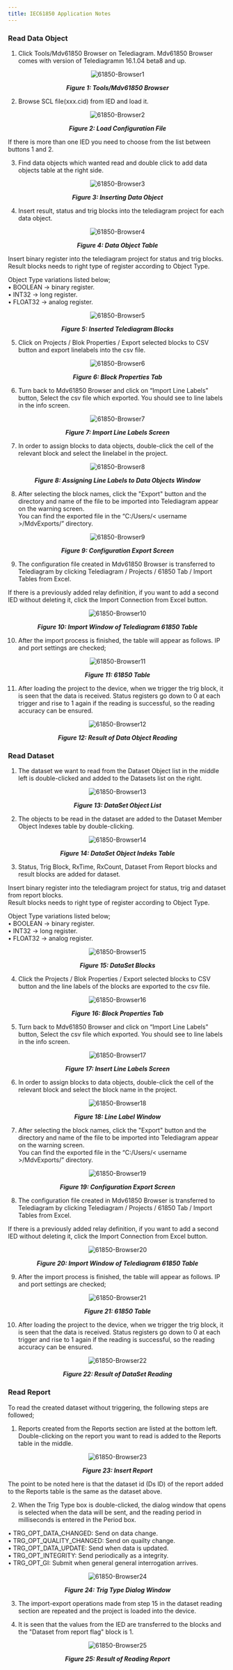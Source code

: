 ```yaml
---
title: IEC61850 Application Notes
---
```


### Read Data Object

1.	Click Tools/Mdv61850 Browser on Telediagram. Mdv61850 Browser comes with version of Telediagramın 16.1.04 beta8 and up.

<center>

![61850-Browser1](/img/61850-Browser1.png)
***<center>Figure 1: Tools/Mdv61850 Browser</center>***

</center>

2.	Browse SCL file(xxx.cid) from IED and load it.

<center>

![61850-Browser2](/img/61850-Browser2.png)
***<center>Figure 2: Load Configuration File</center>***

</center>

If there is more than one IED you need to choose from the list between buttons 1 and 2.

3.	Find data objects which wanted read and double click to add data objects table at the right side.

<center>

![61850-Browser3](/img/61850-Browser3.png)
***<center>Figure 3: Inserting Data Object</center>***

</center>

4.	Insert result, status and trig blocks into the telediagram project for each data object.

<center>

![61850-Browser4](/img/61850-Browser4.png)
***<center>Figure 4: Data Object Table</center>***

</center>

Insert binary register into the telediagram project for status and trig blocks.                         
Result blocks needs to right type of register according to Object Type.

Object Type variations listed below;         
•	BOOLEAN -> binary register.          
•	INT32 -> long register.         
•	FLOAT32 -> analog register.            
          
<center>

![61850-Browser5](/img/61850-Browser5.png)
***<center>Figure 5: Inserted Telediagram Blocks</center>***

</center>

5. Click on Projects / Blok Properties / Export selected blocks to CSV button and export linelabels into the csv file.

<center>

![61850-Browser6](/img/61850-Browser6.png)
***<center>Figure 6: Block Properties Tab</center>***

</center>

6. Turn back to Mdv61850 Browser and click on “Import Line Labels” button, Select the csv file which exported. You should see to line labels in the info screen.

<center>

![61850-Browser7](/img/61850-Browser7.png)
***<center>Figure 7: Import Line Labels Screen</center>***

</center>

7.	In order to assign blocks to data objects, double-click the cell of the relevant block and select the linelabel in the project.

<center>

![61850-Browser8](/img/61850-Browser8.png)
***<center>Figure 8: Assigning Line Labels to Data Objects Window</center>***

</center>

8.	After selecting the block names, click the "Export" button and the directory and name of the file to be imported into Telediagram appear on the warning screen.                 
You can find the exported file in the “C:/Users/< username >/MdvExports/” directory.

<center>

![61850-Browser9](/img/61850-Browser9.png)
***<center>Figure 9: Configuration Export Screen</center>***

</center>

9.	The configuration file created in Mdv61850 Browser is transferred to Telediagram by clicking Telediagram / Projects / 61850 Tab / Import Tables from Excel.

If there is a previously added relay definition, if you want to add a second IED without deleting it, click the Import Connection from Excel button.

<center>

![61850-Browser10](/img/61850-Browser10.png)
***<center>Figure 10: Import Window of Telediagram 61850 Table</center>***

</center>

10.	After the import process is finished, the table will appear as follows. IP and port settings are checked;

<center>

![61850-Browser11](/img/61850-Browser11.png)
***<center>Figure 11: 61850 Table</center>***

</center>

11.	After loading the project to the device, when we trigger the trig block, it is seen that the data is received. Status registers go down to 0 at each trigger and rise to 1 again if the reading is successful, so the reading accuracy can be ensured.

<center>

![61850-Browser12](/img/61850-Browser12.png)
***<center>Figure 12: Result of Data Object Reading</center>***

</center>

### Read Dataset


1.	The dataset we want to read from the Dataset Object list in the middle left is double-clicked and added to the Datasets list on the right.

<center>

![61850-Browser13](/img/61850-Browser13.png)
***<center>Figure 13: DataSet Object List</center>***

</center>

2.	The objects to be read in the dataset are added to the Dataset Member Object Indexes table by double-clicking.

<center>

![61850-Browser14](/img/61850-Browser14.png)
***<center>Figure 14: DataSet Object Indeks Table</center>***

</center>

3.	Status, Trig Block, RxTime, RxCount, Dataset From Report blocks and result blocks are added for dataset.

Insert binary register into the telediagram project for status, trig and dataset from report blocks.              
Result blocks needs to right type of register according to Object Type.
     
Object Type variations listed below;         
•	BOOLEAN -> binary register.          
•	INT32 -> long register.           
•	FLOAT32 -> analog register.     

<center>

![61850-Browser15](/img/61850-Browser15.png)
***<center>Figure 15: DataSet Blocks</center>***

</center>

4.	Click the Projects / Blok Properties / Export selected blocks to CSV button and the line labels of the blocks are exported to the csv file.

<center>

![61850-Browser16](/img/61850-Browser16.png)
***<center>Figure 16: Block Properties Tab</center>***

</center>

5.	Turn back to Mdv61850 Browser and click on “Import Line Labels” button, Select the csv file which exported. You should see to line labels in the info screen.

<center>

![61850-Browser17](/img/61850-Browser17.png)
***<center>Figure 17: Insert Line Labels Screen</center>***

</center>

6.	In order to assign blocks to data objects, double-click the cell of the relevant block and select the block name in the project.

<center>

![61850-Browser18](/img/61850-Browser18.png)
***<center>Figure 18: Line Label Window</center>***

</center>

7.	After selecting the block names, click the "Export" button and the directory and name of the file to be imported into Telediagram appear on the warning screen.               
You can find the exported file in the “C:/Users/< username >/MdvExports/” directory.

<center>

![61850-Browser19](/img/61850-Browser19.png)
***<center>Figure 19: Configuration Export Screen</center>***

</center>

8.	The configuration file created in Mdv61850 Browser is transferred to Telediagram by clicking Telediagram / Projects / 61850 Tab / Import Tables from Excel.

If there is a previously added relay definition, if you want to add a second IED without deleting it, click the Import Connection from Excel button.


<center>

![61850-Browser20](/img/61850-Browser20.png)
***<center>Figure 20: Import Window of Telediagram 61850 Table</center>***

</center>

9.	After the import process is finished, the table will appear as follows. IP and port settings are checked; 

<center>

![61850-Browser21](/img/61850-Browser21.png)
***<center>Figure 21: 61850 Table</center>***

</center>

10.	After loading the project to the device, when we trigger the trig block, it is seen that the data is received. Status registers go down to 0 at each trigger and rise to 1 again if the reading is successful, so the reading accuracy can be ensured.

<center>

![61850-Browser22](/img/61850-Browser22.png)
***<center>Figure 22: Result of DataSet Reading</center>***

</center>

### Read Report

To read the created dataset without triggering, the following steps are followed;

1.	Reports created from the Reports section are listed at the bottom left. Double-clicking on the report you want to read is added to the Reports table in the middle.


<center>

![61850-Browser23](/img/61850-Browser23.png)
***<center>Figure 23: Insert Report</center>***

</center>

The point to be noted here is that the dataset id (Ds ID) of the report added to the Reports table is the same as the dataset above.

2.	When the Trig Type box is double-clicked, the dialog window that opens is selected when the data will be sent, and the reading period in milliseconds is entered in the Period box. 

•	TRG_OPT_DATA_CHANGED: Send on data change.      
•	TRG_OPT_QUALITY_CHANGED: Send on quailty change.         
•	TRG_OPT_DATA_UPDATE: Send when data is updated.        
•	TRG_OPT_INTEGRITY: Send periodically as a integrity.         
•	TRG_OPT_GI: Submit when general general interrogation arrives.           

<center>

![61850-Browser24](/img/61850-Browser24.png)
***<center>Figure 24: Trig Type Dialog Window</center>***

</center>

3.	The import-export operations made from step 15 in the dataset reading section are repeated and the project is loaded into the device.

4.	It is seen that the values from the IED are transferred to the blocks and the "Dataset from report flag" block is 1.

<center>

![61850-Browser25](/img/61850-Browser25.png)
***<center>Figure 25: Result of Reading Report</center>***

</center>